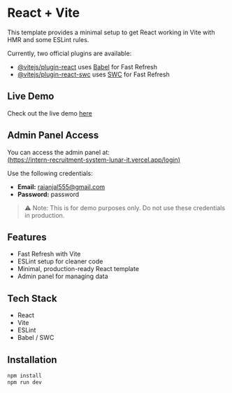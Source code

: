 # React + Vite

This template provides a minimal setup to get React working in Vite with HMR and some ESLint rules.

Currently, two official plugins are available:

- [@vitejs/plugin-react](https://github.com/vitejs/vite-plugin-react/blob/main/packages/plugin-react) uses [Babel](https://babeljs.io/) for Fast Refresh
- [@vitejs/plugin-react-swc](https://github.com/vitejs/vite-plugin-react-swc) uses [SWC](https://swc.rs/) for Fast Refresh

## Live Demo
Check out the live demo [here](https://your-live-demo-link.com](https://intern-recruitment-system-lunar-it.vercel.app))

## Admin Panel Access
You can access the admin panel at:  
[(https://intern-recruitment-system-lunar-it.vercel.app/login)](https://intern-recruitment-system-lunar-it.vercel.app/login) 

Use the following credentials:  
- **Email:** raianjal555@gmail.com  
- **Password:** password  

> ⚠️ Note: This is for demo purposes only. Do not use these credentials in production.

## Features
- Fast Refresh with Vite
- ESLint setup for cleaner code
- Minimal, production-ready React template
- Admin panel for managing data

## Tech Stack
- React
- Vite
- ESLint
- Babel / SWC

## Installation
```bash
npm install
npm run dev
